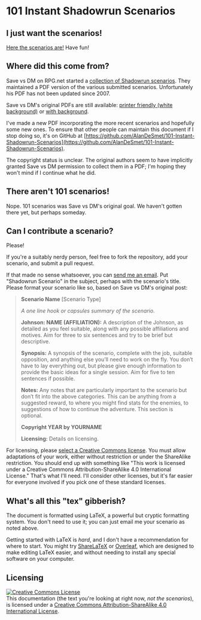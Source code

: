 101 Instant Shadowrun Scenarios
===============================


I just want the scenarios!
--------------------------

[Here the scenarios are!](101-Instant-Shadowrun-Scenarios.pdf) Have fun!



Where did this come from?
-------------------------

Save vs DM on RPG.net started a [collection of Shadowrun scenarios](https://forum.rpg.net/showthread.php?321504-Shadowrun-4th-101-Instant-Scenarios). They maintained a PDF version of the various submitted scenarios. Unfortunately his PDF has not been updated since 2007.

Save vs DM's original PDFs are still available: [printer friendly (white background)](http://www.savevsdm.com/pdf/SR4-101Scenarios-PF.pdf) or [with background](http://www.savevsdm.com/pdf/SR4-101Scenarios.pdf).

I've made a new PDF incorporating the more recent scenarios and hopefully some new ones.  To ensure that other people can maintain this document if I stop doing so, it's on GitHub at [https://github.com/AlanDeSmet/101-Instant-Shadowrun-Scenarios](https://github.com/AlanDeSmet/101-Instant-Shadowrun-Scenarios).

The copyright status is unclear. The original authors seem to have implicitly granted Save vs DM permission to collect them in a PDF; I'm hoping they won't mind if I continue what he did.



There aren't 101 scenarios!
---------------------------

Nope.  101 scenarios was Save vs DM's original goal. We haven't gotten there yet, but perhaps someday.



Can I contribute a scenario?
----------------------------

Please!

If you're a suitably nerdy person, feel free to fork the repository, add your scenario, and submit a pull request.

If that made no sense whatsoever, you can [send me an email](http://www.highprogrammer.com/alan/email.html).  Put "Shadowrun Scenario" in the subject, perhaps with the scenario's title.  Please format your scenario like so, based on Save vs DM's original post:

> **Scenario Name** [Scenario Type]
>
> _A one line hook or capsules summary of the scenario._
>
> **Johnson: NAME (AFFILIATION):** A description of the Johnson, as detailed as you feel suitable, along with any possible affiliations and motives. Aim for three to six sentences and try to be brief but descriptive.
>
> **Synopsis:** A synopsis of the scenario, complete with the job, suitable opposition, and anything else you’ll need to work on the fly. You don’t have to lay everything out, but please give enough information to provide the basic ideas for a single session. Aim for five to ten sentences if possible.
>
> **Notes:** Any notes that are particularly important to the scenario but don’t fit into the above categories. This can be anything from a suggested reward, to where you might find stats for the enemies, to suggestions of how to continue the adventure. This section is optional.
>
> **Copyright YEAR by YOURNAME**
>
> **Licensing:** Details on licensing.

For licensing, please [select a Creative Commons license](https://creativecommons.org/share-your-work/).  You must allow adaptations of your work, either without restriction or under the ShareAlike restriction.   You should end up with something like "This work is licensed under a Creative Commons Attribution-ShareAlike 4.0 International License."  That's what I'll need. I'll consider other licenses, but it's far easier for everyone involved if you pick one of these standard licenses.



What's all this "tex" gibberish?
--------------------------------

The document is formatted using LaTeX, a powerful but cryptic formatting system. You don't need to use it; you can just email me your scenario as noted above.

Getting started with LaTeX is _hard_, and I don't have a recommendation for where to start. You might try [ShareLaTeX](https://www.sharelatex.com/) or [Overleaf](https://www.overleaf.com/), which are designed to make editing LaTeX easier, and without needing to install any special software on your computer.




Licensing
---------

<a rel="license" href="http://creativecommons.org/licenses/by-sa/4.0/"><img alt="Creative Commons License" style="border-width:0" src="https://i.creativecommons.org/l/by-sa/4.0/88x31.png" /></a><br />This documentation (the text you're looking at right now, <em>not the scenarios</em>), is licensed under a <a rel="license" href="http://creativecommons.org/licenses/by-sa/4.0/">Creative Commons Attribution-ShareAlike 4.0 International License</a>.
